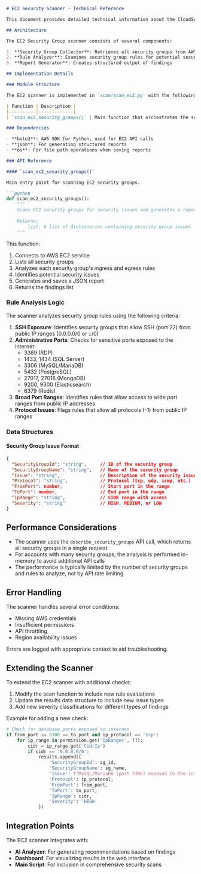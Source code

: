 ```markdown
# EC2 Security Scanner - Technical Reference

This document provides detailed technical information about the CloudSecVision EC2 Security Scanner implementation.

## Architecture

The EC2 Security Group scanner consists of several components:

1. **Security Group Collector**: Retrieves all security groups from AWS
2. **Rule Analyzer**: Examines security group rules for potential security issues
3. **Report Generator**: Creates structured output of findings

## Implementation Details

### Module Structure

The EC2 scanner is implemented in `scan/scan_ec2.py` with the following core function:

| Function | Description |
|----------|-------------|
| `scan_ec2_security_groups()` | Main function that orchestrates the scanning process |

### Dependencies

- **boto3**: AWS SDK for Python, used for EC2 API calls
- **json**: For generating structured reports
- **os**: For file path operations when saving reports

### API Reference

#### `scan_ec2_security_groups()`

Main entry point for scanning EC2 security groups.

```python
def scan_ec2_security_groups():
    """
    Scans EC2 security groups for security issues and generates a report.
    
    Returns:
        list: A list of dictionaries containing security group issues
    """
```

This function:
1. Connects to AWS EC2 service
2. Lists all security groups
3. Analyzes each security group's ingress and egress rules
4. Identifies potential security issues
5. Generates and saves a JSON report
6. Returns the findings list

### Rule Analysis Logic

The scanner analyzes security group rules using the following criteria:

1. **SSH Exposure**: Identifies security groups that allow SSH (port 22) from public IP ranges (0.0.0.0/0 or ::/0)
2. **Administrative Ports**: Checks for sensitive ports exposed to the internet:
   - 3389 (RDP)
   - 1433, 1434 (SQL Server)
   - 3306 (MySQL/MariaDB)
   - 5432 (PostgreSQL)
   - 27017, 27018 (MongoDB)
   - 9200, 9300 (Elasticsearch)
   - 6379 (Redis)
3. **Broad Port Ranges**: Identifies rules that allow access to wide port ranges from public IP addresses
4. **Protocol Issues**: Flags rules that allow all protocols (-1) from public IP ranges

### Data Structures

#### Security Group Issue Format

```json
{
  "SecurityGroupId": "string",     // ID of the security group
  "SecurityGroupName": "string",   // Name of the security group
  "Issue": "string",               // Description of the security issue
  "Protocol": "string",            // Protocol (tcp, udp, icmp, etc.)
  "FromPort": number,              // Start port in the range
  "ToPort": number,                // End port in the range
  "IpRange": "string",             // CIDR range with access
  "Severity": "string"             // HIGH, MEDIUM, or LOW
}
```

## Performance Considerations

- The scanner uses the `describe_security_groups` API call, which returns all security groups in a single request
- For accounts with many security groups, the analysis is performed in-memory to avoid additional API calls
- The performance is typically limited by the number of security groups and rules to analyze, not by API rate limiting

## Error Handling

The scanner handles several error conditions:

- Missing AWS credentials
- Insufficient permissions
- API throttling
- Region availability issues

Errors are logged with appropriate context to aid troubleshooting.

## Extending the Scanner

To extend the EC2 scanner with additional checks:

1. Modify the scan function to include new rule evaluations
2. Update the results data structure to include new issue types
3. Add new severity classifications for different types of findings

Example for adding a new check:

```python
# Check for database ports exposed to internet
if from_port <= 3306 <= to_port and ip_protocol == 'tcp':
    for ip_range in permission.get('IpRanges', []):
        cidr = ip_range.get('CidrIp')
        if cidr == '0.0.0.0/0':
            results.append({
                'SecurityGroupId': sg_id,
                'SecurityGroupName': sg_name,
                'Issue': f"MySQL/MariaDB (port 3306) exposed to the internet ({cidr})",
                'Protocol': ip_protocol,
                'FromPort': from_port,
                'ToPort': to_port,
                'IpRange': cidr,
                'Severity': 'HIGH'
            })
```

## Integration Points

The EC2 scanner integrates with:

- **AI Analyzer**: For generating recommendations based on findings
- **Dashboard**: For visualizing results in the web interface
- **Main Script**: For inclusion in comprehensive security scans
```
